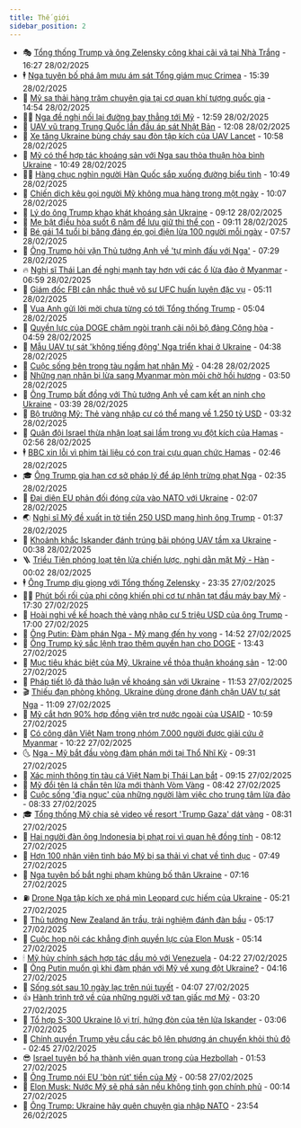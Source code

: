 ```yaml
---
title: Thế giới
sidebar_position: 2
---
```


<!-- vnexpress-the-gioi:START -->
- 🎭 [Tổng thống Trump và ông Zelensky công khai cãi vã tại Nhà Trắng](https://vnexpress.net/tong-thong-trump-va-ong-zelensky-cong-khai-cai-va-tai-nha-trang-4855240.html) - 16:27 28/02/2025
- 🕴 [Nga tuyên bố phá âm mưu ám sát Tổng giám mục Crimea](https://vnexpress.net/nga-tuyen-bo-pha-am-muu-am-sat-tong-giam-muc-crimea-4855331.html) - 15:39 28/02/2025
- 🤭 [Mỹ sa thải hàng trăm chuyên gia tại cơ quan khí tượng quốc gia](https://vnexpress.net/my-sa-thai-hang-tram-chuyen-gia-tai-co-quan-khi-tuong-quoc-gia-4855368.html) - 14:54 28/02/2025
- 🧑‍💻 [Nga đề nghị nối lại đường bay thẳng tới Mỹ](https://vnexpress.net/nga-de-nghi-noi-lai-duong-bay-thang-toi-my-4855347.html) - 12:59 28/02/2025
- 🦏 [UAV vũ trang Trung Quốc lần đầu áp sát Nhật Bản](https://vnexpress.net/uav-vu-trang-trung-quoc-lan-dau-ap-sat-nhat-ban-4855263.html) - 12:08 28/02/2025
- 🦒 [Xe tăng Ukraine bùng cháy sau đòn tập kích của UAV Lancet](https://vnexpress.net/xe-tang-ukraine-bung-chay-sau-don-tap-kich-cua-uav-lancet-4855130.html) - 10:58 28/02/2025
- 🌈 [Mỹ có thể hợp tác khoáng sản với Nga sau thỏa thuận hòa bình Ukraine](https://vnexpress.net/my-co-the-hop-tac-khoang-san-voi-nga-sau-thoa-thuan-hoa-binh-ukraine-4855192.html) - 10:49 28/02/2025
- 🧑‍🏫 [Hàng chục nghìn người Hàn Quốc sắp xuống đường biểu tình](https://vnexpress.net/hang-chuc-nghin-nguoi-han-quoc-sap-xuong-duong-bieu-tinh-4855206.html) - 10:49 28/02/2025
- 🐲 [Chiến dịch kêu gọi người Mỹ không mua hàng trong một ngày](https://vnexpress.net/chien-dich-keu-goi-nguoi-my-khong-mua-hang-trong-mot-ngay-4855208.html) - 10:07 28/02/2025
- 🦒 [Lý do ông Trump khao khát khoáng sản Ukraine](https://vnexpress.net/ly-do-ong-trump-khao-khat-khoang-san-ukraine-vnepre-4854617.html) - 09:12 28/02/2025
- 🐻 [Mẹ bật điều hòa suốt 6 năm để lưu giữ thi thể con](https://vnexpress.net/me-bat-dieu-hoa-suot-6-nam-de-luu-giu-thi-the-con-4855161.html) - 09:11 28/02/2025
- 🚀 [Bé gái 14 tuổi bị băng đảng ép gọi điện lừa 100 người mỗi ngày](https://vnexpress.net/be-gai-14-tuoi-bi-bang-dang-ep-goi-dien-lua-100-nguoi-moi-ngay-4855011.html) - 07:57 28/02/2025
- 🥰 [Ông Trump hỏi vặn Thủ tướng Anh về &#39;tự mình đấu với Nga&#39;](https://vnexpress.net/ong-trump-hoi-van-thu-tuong-anh-ve-tu-minh-dau-voi-nga-4855108.html) - 07:29 28/02/2025
- 🔥 [Nghị sĩ Thái Lan đề nghị mạnh tay hơn với các ổ lừa đảo ở Myanmar](https://vnexpress.net/nghi-si-thai-lan-de-nghi-manh-tay-hon-voi-cac-o-lua-dao-o-myanmar-4855132.html) - 06:59 28/02/2025
- 🥳 [Giám đốc FBI cân nhắc thuê võ sư UFC huấn luyện đặc vụ](https://vnexpress.net/giam-doc-fbi-can-nhac-thue-vo-su-ufc-huan-luyen-dac-vu-4855086.html) - 05:11 28/02/2025
- 💼 [Vua Anh gửi lời mời chưa từng có tới Tổng thống Trump](https://vnexpress.net/vua-anh-gui-loi-moi-chua-tung-co-toi-tong-thong-trump-4855009.html) - 05:04 28/02/2025
- 🤡 [Quyền lực của DOGE châm ngòi tranh cãi nội bộ đảng Cộng hòa](https://vnexpress.net/quyen-luc-cua-doge-cham-ngoi-tranh-cai-noi-bo-dang-cong-hoa-4854404.html) - 04:59 28/02/2025
- 🌁 [Mẫu UAV tự sát &#39;không tiếng động&#39; Nga triển khai ở Ukraine](https://vnexpress.net/mau-uav-tu-sat-khong-tieng-dong-nga-trien-khai-o-ukraine-4854620.html) - 04:38 28/02/2025
- 🤩 [Cuộc sống bên trong tàu ngầm hạt nhân Mỹ](https://vnexpress.net/cuoc-song-ben-trong-tau-ngam-hat-nhan-my-4854989.html) - 04:28 28/02/2025
- 🎉 [Những nạn nhân bị lừa sang Myanmar mòn mỏi chờ hồi hương](https://vnexpress.net/nhung-nan-nhan-bi-lua-sang-myanmar-mon-moi-cho-hoi-huong-4854527.html) - 03:50 28/02/2025
- 🎉 [Ông Trump bất đồng với Thủ tướng Anh về cam kết an ninh cho Ukraine](https://vnexpress.net/ong-trump-bat-dong-voi-thu-tuong-anh-ve-cam-ket-an-ninh-cho-ukraine-4854994.html) - 03:39 28/02/2025
- 🌁 [Bộ trưởng Mỹ: Thẻ vàng nhập cư có thể mang về 1.250 tỷ USD](https://vnexpress.net/bo-truong-my-the-vang-nhap-cu-co-the-mang-ve-1-250-ty-usd-4854984.html) - 03:32 28/02/2025
- 🌊 [Quân đội Israel thừa nhận loạt sai lầm trong vụ đột kích của Hamas](https://vnexpress.net/quan-doi-israel-thua-nhan-loat-sai-lam-trong-vu-dot-kich-cua-hamas-4854987.html) - 02:56 28/02/2025
- 🕴 [BBC xin lỗi vì phim tài liệu có con trai cựu quan chức Hamas](https://vnexpress.net/bbc-xin-loi-vi-phim-tai-lieu-co-con-trai-cuu-quan-chuc-hamas-4854958.html) - 02:46 28/02/2025
- 🎓 [Ông Trump gia hạn cơ sở pháp lý để áp lệnh trừng phạt Nga](https://vnexpress.net/ong-trump-gia-han-co-so-phap-ly-de-ap-lenh-trung-phat-nga-4854962.html) - 02:35 28/02/2025
- 🦩 [Đại diện EU phản đối đóng cửa vào NATO với Ukraine](https://vnexpress.net/dai-dien-eu-phan-doi-dong-cua-vao-nato-voi-ukraine-4854946.html) - 02:07 28/02/2025
- 🌏 [Nghị sĩ Mỹ đề xuất in tờ tiền 250 USD mang hình ông Trump](https://vnexpress.net/nghi-si-my-de-xuat-in-to-tien-250-usd-mang-hinh-ong-trump-4854948.html) - 01:37 28/02/2025
- 🌋 [Khoảnh khắc Iskander đánh trúng bãi phóng UAV tầm xa Ukraine](https://vnexpress.net/khoanh-khac-iskander-danh-trung-bai-phong-uav-tam-xa-ukraine-4854831.html) - 00:38 28/02/2025
- 🪜 [Triều Tiên phóng loạt tên lửa chiến lược, nghi dằn mặt Mỹ - Hàn](https://vnexpress.net/trieu-tien-phong-loat-ten-lua-chien-luoc-nghi-dan-mat-my-han-4854944.html) - 00:02 28/02/2025
- 🕴 [Ông Trump dịu giọng với Tổng thống Zelensky](https://vnexpress.net/ong-trump-diu-giong-voi-tong-thong-zelensky-4854940.html) - 23:35 27/02/2025
- 🧑‍🏫 [Phút bối rối của phi công khiến phi cơ tư nhân tạt đầu máy bay Mỹ](https://vnexpress.net/phut-boi-roi-cua-phi-cong-khien-phi-co-tu-nhan-tat-dau-may-bay-my-4854907.html) - 17:30 27/02/2025
- 🌮 [Hoài nghi về kế hoạch thẻ vàng nhập cư 5 triệu USD của ông Trump](https://vnexpress.net/hoai-nghi-ve-ke-hoach-the-vang-nhap-cu-5-trieu-usd-cua-ong-trump-vnepre-4854459.html) - 17:00 27/02/2025
- 🚦 [Ông Putin: Đàm phán Nga - Mỹ mang đến hy vọng](https://vnexpress.net/ong-putin-dam-phan-nga-my-mang-den-hy-vong-4854891.html) - 14:52 27/02/2025
- 💫 [Ông Trump ký sắc lệnh trao thêm quyền hạn cho DOGE](https://vnexpress.net/ong-trump-ky-sac-lenh-trao-them-quyen-han-cho-doge-4854871.html) - 13:43 27/02/2025
- 🤡 [Mục tiêu khác biệt của Mỹ, Ukraine về thỏa thuận khoáng sản](https://vnexpress.net/muc-tieu-khac-biet-cua-my-ukraine-ve-thoa-thuan-khoang-san-4854515.html) - 12:00 27/02/2025
- 🦣 [Pháp tiết lộ đã thảo luận về khoáng sản với Ukraine](https://vnexpress.net/phap-tiet-lo-da-thao-luan-ve-khoang-san-voi-ukraine-4854851.html) - 11:53 27/02/2025
- 🎬 [Thiếu đạn phòng không, Ukraine dùng drone đánh chặn UAV tự sát Nga](https://vnexpress.net/thieu-dan-phong-khong-ukraine-dung-drone-danh-chan-uav-tu-sat-nga-4854822.html) - 11:09 27/02/2025
- 🎉 [Mỹ cắt hơn 90% hợp đồng viện trợ nước ngoài của USAID](https://vnexpress.net/my-cat-hon-90-hop-dong-vien-tro-nuoc-ngoai-cua-usaid-4854628.html) - 10:59 27/02/2025
- 🎡 [Có công dân Việt Nam trong nhóm 7.000 người được giải cứu ở Myanmar](https://vnexpress.net/co-cong-dan-viet-nam-trong-nhom-7-000-nguoi-duoc-giai-cuu-o-myanmar-4854806.html) - 10:22 27/02/2025
- 🌜 [Nga - Mỹ bắt đầu vòng đàm phán mới tại Thổ Nhĩ Kỳ](https://vnexpress.net/nga-my-bat-dau-vong-dam-phan-moi-tai-tho-nhi-ky-4854772.html) - 09:31 27/02/2025
- 🎡 [Xác minh thông tin tàu cá Việt Nam bị Thái Lan bắt](https://vnexpress.net/xac-minh-thong-tin-tau-ca-viet-nam-bi-thai-lan-bat-4854781.html) - 09:15 27/02/2025
- 🤗 [Mỹ đổi tên lá chắn tên lửa mới thành Vòm Vàng](https://vnexpress.net/my-doi-ten-la-chan-ten-lua-moi-thanh-vom-vang-4854759.html) - 08:42 27/02/2025
- 🦩 [Cuộc sống &#39;địa ngục&#39; của những người làm việc cho trung tâm lừa đảo](https://vnexpress.net/cuoc-song-dia-nguc-cua-nhung-nguoi-lam-viec-cho-trung-tam-lua-dao-4853802.html) - 08:33 27/02/2025
- 🎓 [Tổng thống Mỹ chia sẻ video về resort &#39;Trump Gaza&#39; dát vàng](https://vnexpress.net/tong-thong-my-chia-se-video-ve-resort-trump-gaza-dat-vang-4854744.html) - 08:31 27/02/2025
- 🌁 [Hai người đàn ông Indonesia bị phạt roi vì quan hệ đồng tính](https://vnexpress.net/hai-nguoi-dan-ong-indonesia-bi-phat-roi-vi-quan-he-dong-tinh-4854717.html) - 08:12 27/02/2025
- 🤩 [Hơn 100 nhân viên tình báo Mỹ bị sa thải vì chat về tình dục](https://vnexpress.net/hon-100-nhan-vien-tinh-bao-my-bi-sa-thai-vi-chat-ve-tinh-duc-4854653.html) - 07:49 27/02/2025
- 👹 [Nga tuyên bố bắt nghi phạm khủng bố thân Ukraine](https://vnexpress.net/nga-tuyen-bo-bat-nghi-pham-khung-bo-than-ukraine-4854626.html) - 07:16 27/02/2025
- ⛽️ [Drone Nga tập kích xe phá mìn Leopard cực hiếm của Ukraine](https://vnexpress.net/drone-nga-tap-kich-xe-pha-min-leopard-cuc-hiem-cua-ukraine-4854652.html) - 05:21 27/02/2025
- 🚀 [Thủ tướng New Zealand ăn trầu, trải nghiệm đánh đàn bầu](https://vnexpress.net/thu-tuong-new-zealand-an-trau-trai-nghiem-danh-dan-bau-4854648.html) - 05:17 27/02/2025
- 🎡 [Cuộc họp nội các khẳng định quyền lực của Elon Musk](https://vnexpress.net/cuoc-hop-noi-cac-khang-dinh-quyen-luc-cua-elon-musk-4854492.html) - 05:14 27/02/2025
- 🕯 [Mỹ hủy chính sách hợp tác dầu mỏ với Venezuela](https://vnexpress.net/my-huy-chinh-sach-hop-tac-dau-mo-voi-venezuela-4854599.html) - 04:22 27/02/2025
- 🐻 [Ông Putin muốn gì khi đàm phán với Mỹ về xung đột Ukraine?](https://vnexpress.net/ong-putin-muon-gi-khi-dam-phan-voi-my-ve-xung-dot-ukraine-vnepre-4853613.html) - 04:16 27/02/2025
- 🚦 [Sống sót sau 10 ngày lạc trên núi tuyết](https://vnexpress.net/song-sot-sau-10-ngay-lac-tren-nui-tuyet-4854602.html) - 04:07 27/02/2025
- 👍 [Hành trình trở về của những người vỡ tan giấc mơ Mỹ](https://vnexpress.net/hanh-trinh-tro-ve-cua-nhung-nguoi-vo-tan-giac-mo-my-4854111.html) - 03:20 27/02/2025
- 🚀 [Tổ hợp S-300 Ukraine lộ vị trí, hứng đòn của tên lửa Iskander](https://vnexpress.net/to-hop-s-300-ukraine-lo-vi-tri-hung-don-cua-ten-lua-iskander-4854539.html) - 03:06 27/02/2025
- 🌮 [Chính quyền Trump yêu cầu các bộ lên phương án chuyển khỏi thủ đô](https://vnexpress.net/chinh-quyen-trump-yeu-cau-cac-bo-len-phuong-an-chuyen-khoi-thu-do-4854531.html) - 02:45 27/02/2025
- 😎 [Israel tuyên bố hạ thành viên quan trọng của Hezbollah](https://vnexpress.net/israel-tuyen-bo-ha-thanh-vien-quan-trong-cua-hezbollah-4854483.html) - 01:53 27/02/2025
- 🐲 [Ông Trump nói EU &#39;bòn rút&#39; tiền của Mỹ](https://vnexpress.net/ong-trump-noi-eu-bon-rut-tien-cua-my-4854480.html) - 00:58 27/02/2025
- 💫 [Elon Musk: Nước Mỹ sẽ phá sản nếu không tinh gọn chính phủ](https://vnexpress.net/elon-musk-nuoc-my-se-pha-san-neu-khong-tinh-gon-chinh-phu-4854476.html) - 00:14 27/02/2025
- 👀 [Ông Trump: Ukraine hãy quên chuyện gia nhập NATO](https://vnexpress.net/ong-trump-ukraine-hay-quen-chuyen-gia-nhap-nato-4854475.html) - 23:54 26/02/2025<!-- vnexpress-the-gioi:END -->